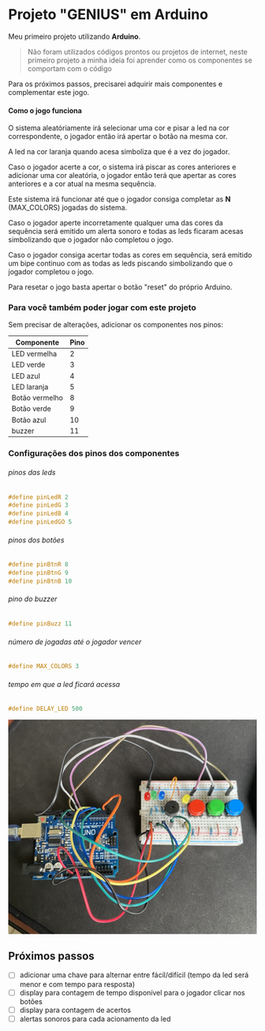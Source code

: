 # Projeto "GENIUS" em Arduino

Meu primeiro projeto utilizando __Arduino__.

> Não foram utilizados códigos prontos ou projetos de internet, neste primeiro projeto a minha ideia foi aprender como os componentes se comportam com o código

Para os próximos passos, precisarei adquirir mais componentes e complementar este jogo.

#### Como o jogo funciona

O sistema aleatóriamente irá selecionar uma cor e pisar a led na cor correspondente, o jogador então irá apertar o botão na mesma cor.

A led na cor laranja quando acesa simboliza que é a vez do jogador.

Caso o jogador acerte a cor, o sistema irá piscar as cores anteriores e adicionar uma cor aleatória, o jogador então terá que apertar as cores anteriores e a cor atual na mesma sequência.

Este sistema irá funcionar até que o jogador consiga completar as __N__ (MAX_COLORS) jogadas do sistema.

Caso o jogador aperte incorretamente qualquer uma das cores da sequência será emitido um alerta sonoro e todas as leds ficaram acesas simbolizando que o jogador não completou o jogo.

Caso o jogador consiga acertar todas as cores em sequência, será emitido um bipe continuo com as todas as leds piscando simbolizando que o jogador completou o jogo.

Para resetar o jogo basta apertar o botão "reset" do próprio Arduino.

### Para você também poder jogar com este projeto

Sem precisar de alterações, adicionar os componentes nos pinos:

|Componente|Pino|
|-|-|
|LED vermelha|2|
|LED verde|3|
|LED azul|4|
|LED laranja|5|
|Botão vermelho|8|
|Botão verde|9|
|Botão azul|10|
|buzzer|11|

### Configurações dos pinos dos componentes

###### pinos das leds
```C
#define pinLedR 2
#define pinLedG 3
#define pinLedB 4
#define pinLedGO 5
```

###### pinos dos botões
```C
#define pinBtnR 8
#define pinBtnG 9
#define pinBtnB 10
```

###### pino do buzzer
```C
#define pinBuzz 11
```

###### número de jogadas até o jogador vencer
```C
#define MAX_COLORS 3
```

###### tempo em que a led ficará acessa
```C
#define DELAY_LED 500
```

![](img.jpeg)

## Próximos passos

- [ ] adicionar uma chave para alternar entre fácil/difícil (tempo da led será menor e com tempo para resposta)
- [ ]  display para contagem de tempo disponível para o jogador clicar nos botões
- [ ] display para contagem de acertos
- [ ] alertas sonoros para cada acionamento da led